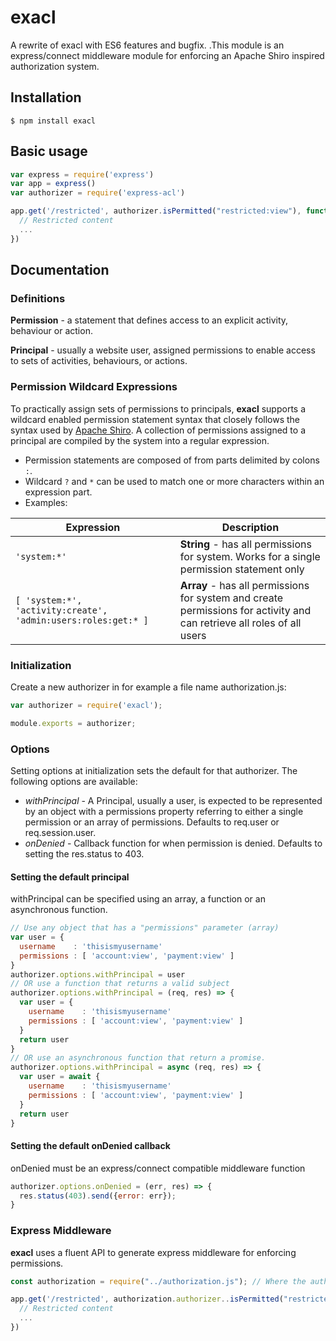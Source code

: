 # exacl

A rewrite of exacl with ES6 features and bugfix.
.This module is an express/connect middleware module for enforcing an Apache Shiro inspired authorization system.

## Installation

    $ npm install exacl


## Basic usage
```js
var express = require('express')
var app = express()
var authorizer = require('express-acl')

app.get('/restricted', authorizer.isPermitted("restricted:view"), function(req, res) {
  // Restricted content
  ...
})
```

## Documentation

### Definitions

**Permission** - a statement that defines access to an explicit activity, behaviour or action.

**Principal** - usually a website user, assigned permissions to enable access to sets of activities, behaviours, or actions.

### Permission Wildcard Expressions

To practically assign sets of permissions to principals, __exacl__ supports a wildcard enabled permission statement syntax that closely follows the syntax used by [Apache Shiro](http://shiro.apache.org/permissions.html).
A collection of permissions assigned to a principal are compiled by the system into a regular expression.

* Permission statements are composed of from parts delimited by colons ```:```.
* Wildcard ```?``` and ```*``` can be used to match one or more characters within an expression part.
* Examples:

| Expression | Description |
| ---------- | ----------- |
| ```'system:*'``` | **String** - has all permissions for system. Works for a single permission statement only |
| ```[ 'system:*', 'activity:create', 'admin:users:roles:get:* ]``` | **Array** - has all permissions for system and create permissions for activity and can retrieve all roles of all users|

### Initialization

Create a new authorizer in for example a file name authorization.js:
```js
var authorizer = require('exacl');

module.exports = authorizer;
```

### Options
Setting options at initialization sets the default for that authorizer. The following options are available:

- _withPrincipal_ - A Principal, usually a user, is expected to be represented by an object with a permissions property referring to either a single permission or an array of permissions. Defaults to req.user or req.session.user.
- _onDenied_ - Callback function for when permission is denied. Defaults to setting the res.status to 403.

#### Setting the default principal
withPrincipal can be specified using an array, a function or an asynchronous function.
```js
// Use any object that has a "permissions" parameter (array)
var user = {
  username    : 'thisismyusername'
  permissions : [ 'account:view', 'payment:view' ]
}
authorizer.options.withPrincipal = user
// OR use a function that returns a valid subject
authorizer.options.withPrincipal = (req, res) => {
  var user = {
    username    : 'thisismyusername'
    permissions : [ 'account:view', 'payment:view' ]
  }
  return user
}
// OR use an asynchronous function that return a promise.
authorizer.options.withPrincipal = async (req, res) => {
  var user = await {
    username    : 'thisismyusername'
    permissions : [ 'account:view', 'payment:view' ]
  }
  return user
}
```
#### Setting the default onDenied callback
onDenied must be an express/connect compatible middleware function
```js
authorizer.options.onDenied = (err, res) => {
  res.status(403).send({error: err});
}
```

### Express Middleware

__exacl__ uses a fluent API to generate express middleware for enforcing permissions.
```js
const authorization = require("../authorization.js"); // Where the authorizer was configured previously.

app.get('/restricted', authorization.authorizer..isPermitted("restricted:view"), (req, res) => {
  // Restricted content
  ...
})
```